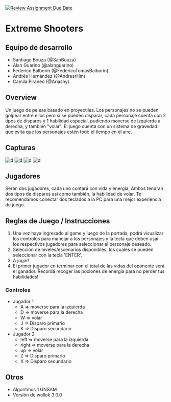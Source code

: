 [![Review Assignment Due Date](https://classroom.github.com/assets/deadline-readme-button-24ddc0f5d75046c5622901739e7c5dd533143b0c8e959d652212380cedb1ea36.svg)](https://classroom.github.com/a/a9iMdRt8)
# Extreme Shooters

## Equipo de desarrollo

- Santiago Bouza (@SanBouza)
- Alan Guarino (@alanguarino)
- Federico Balborin (@FedericoTomasBalborin)
- Andrés Hernández (@AndresrHm)
- Camila Piraneo (@Ariashy)

## Overview
Un juego de peleas basado en proyectiles. Los personajes no se pueden golpear entre ellos pero si se pueden disparar, cada personaje cuenta con 2 tipos de disparos y 1 habilidad especial, pudiendo moverse de izquierda a derecha, y también "volar". El juego cuenta con un sistema de gravedad que evita que los personajes estén todo el tiempo en el aire.

## Capturas

![d](https://i.imgur.com/SulFiT8.png)
![d](https://i.imgur.com/1nowsG1.png)
![d](https://i.imgur.com/E8HlFaE.png)
![d](https://i.imgur.com/hQfaIkB.png)

## Jugadores
Serán dos jugadores, cada uno contará con vida y energía; Ambos tendran dos tipos de disparos asi como también, la habilidad de volar.
Te recomendamos conectar dos teclados a la PC para una mejor experiencia de juego.


## Reglas de Juego / Instrucciones

1. Una vez haya ingresado al game y luego de la portada, podrá visualizar los controles para manejar a los personajes y la tecla que deben usar los respectivos jugadores para seleccionar el personaje deseado.
2. Seleccion de niveles/escenarios disponibles, los cuales se pueden seleccionar con la tecla 'ENTER'.
3. A jugar!
4. El primer jugador en terminar con el total de las vidas del oponente será el ganador. Recordá recoger las pociones de energía para no perder tus habilidades!

### Controles
- Jugador 1
  - A     => moverse para la izquierda
  - D     => moverse para la derecha
  - W     => volar
  - J     => Disparo primario
  - K     => Disparo secundario
- Jugador 2
  - left  => moverse para la izquierda
  - right => moverse para la derecha
  - up    => volar
  - Z     => Disparo primario
  - X     => Disparo secundario

## Otros

- Algoritmos 1 UNSAM
- Versión de wollok 3.0.0

